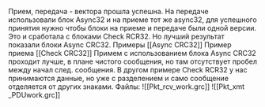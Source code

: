 Прием, передача - вектора  прошла успешна. На передаче использовали блок Async32 и на приеме тот же async32, для успешного принятия нужно чтобы блоки на приеме и передаче были одной версии. Это и сработала с блоками Check RCR32. Но лучший результат показали блоки Async CRC32.
Примеры [[Async CRC32]]
Пример приема [[Check CRC32]]
Примем с использованием блока Async CRC32 проходит лучше, в плане чистого сообщения, но там отсутствует пробел между начал след. сообщения.
В другом примере Check RCR32 у нас принимаются данные, но уже с разделением и само сообщение отделяется от других знаками.
Файлы: ![[Pkt_rcv_work.grc]]
![[Pkt_xmt _PDUwork.grc]]